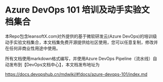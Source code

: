 # Azure DevOps 101 培训及动手实验文档集合

本Repo包含leansoftX.com对外提供的基于微软研发云(Azure DevOps)的培训级动手实验文档集合，本文档集免费开源提供给社区使用，您可以任意复制，修改并在任何非商业性用途中使用。

所有文档使用markdown格式编写，并使用Azure DevOps Pipeline（流水线）自动发布到【DevOps文档中心】，本文档发布地址为

https://docs.devopshub.cn/mdwiki/#!docs/azure-devops-101/index.md
